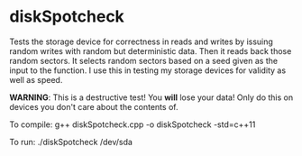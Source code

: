 # diskSpotcheck
Tests the storage device for correctness in reads and writes by issuing random writes with random but deterministic data. Then it reads back those random sectors. It selects random sectors based on a seed given as the input to the function. I use this in testing my storage devices for validity as well as speed.

**WARNING**: This is a destructive test! You **will** lose your data! Only do this on devices you don't care about the contents of.

To compile:
g++ diskSpotcheck.cpp -o diskSpotcheck -std=c++11

To run:
./diskSpotcheck /dev/sda
